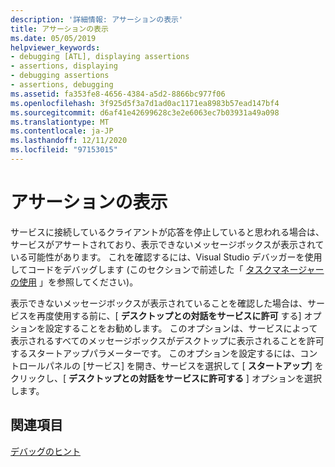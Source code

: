 ```yaml
---
description: '詳細情報: アサーションの表示'
title: アサーションの表示
ms.date: 05/05/2019
helpviewer_keywords:
- debugging [ATL], displaying assertions
- assertions, displaying
- debugging assertions
- assertions, debugging
ms.assetid: fa353fe8-4656-4384-a5d2-8866bc977f06
ms.openlocfilehash: 3f925d5f3a7d1ad0ac1171ea8983b57ead147bf4
ms.sourcegitcommit: d6af41e42699628c3e2e6063ec7b03931a49a098
ms.translationtype: MT
ms.contentlocale: ja-JP
ms.lasthandoff: 12/11/2020
ms.locfileid: "97153015"
---
```

# <a name="displaying-assertions"></a>アサーションの表示

サービスに接続しているクライアントが応答を停止していると思われる場合は、サービスがアサートされており、表示できないメッセージボックスが表示されている可能性があります。 これを確認するには、Visual Studio デバッガーを使用してコードをデバッグします (このセクションで前述した「 [タスクマネージャーの使用](../atl/using-task-manager.md) 」を参照してください)。

表示できないメッセージボックスが表示されていることを確認した場合は、サービスを再度使用する前に、[ **デスクトップとの対話をサービスに許可** する] オプションを設定することをお勧めします。 このオプションは、サービスによって表示されるすべてのメッセージボックスがデスクトップに表示されることを許可するスタートアップパラメーターです。 このオプションを設定するには、コントロールパネルの [サービス] を開き、サービスを選択して [ **スタートアップ**] をクリックし、[ **デスクトップとの対話をサービスに許可する** ] オプションを選択します。

## <a name="see-also"></a>関連項目

[デバッグのヒント](../atl/debugging-tips.md)
